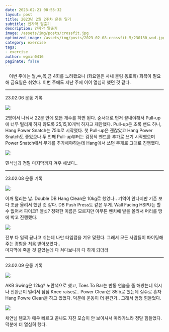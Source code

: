 ```yaml
---
date: 2023-02-21 08:55:32
layout: post
title: 2023년 2월 2주차 운동 일기
subtitle: 인자약 탈출기
description: 인자약 탈출기
image: /assets/img/posts/crossfit.jpg
optimized_image: /assets/img/posts/2023-02-08-crossfit-5/230130_wod.jpg
category: exercise
tags:
- exercise
author: wgmin0416
paginate: false
---
```


&nbsp;&nbsp; 이번 주에는 월,수,목,금 4회를 노려봤으나 (화요일은 사내 볼링 동호회) 회복이 필요해 금요일은 쉬었다.
이번 주에도 지난 주에 이어 열심히 했던 것 같다. 

---

23.02.06 운동 기록

<img src="/assets/img/posts/2023-02-21-crossfit-6/230206_wod.jpg"/>

2명이서 나눠서 22분 안에 모든 개수를 하면 된다.
순서대로 먼저 끝내야해서 Pull-up에 너무 털리게 하지 않도록 25,15,10개씩 하자고 제안했다.
Pull-up은 초록 밴드 하나, Hang Power Snatch는 75lb로 시작했다.
첫 Pull-up은 괜찮았고 Hang Power Snatch도 좋았으나 두 번째 Pull-up부터는 검정색 밴드를 추가로 쓰기 시작했으며
Power Snatch에서 무게를 추가해야하는데 Hang에서 쓰던 무게로 그대로 진행했다.

<img src="/assets/img/posts/2023-02-21-crossfit-6/230206_record.jpg"/>

민석님과 정말 마지막까지 겨우 해냈다..

---

23.02.08 운동 기록

<img src="/assets/img/posts/2023-02-21-crossfit-6/230208_wod.jpg"/>

어깨 털리는 날. Double DB Hang Clean은 10kg로 했었나.. 기억이 안나지만 기존 보다 조금 올려서 했던 것 같다.
DB Push Press도 같은 무게. Wall Facing HSPU는 할 수 없어서 파이크? 엘싯? 정확한 이름은 모르지만 
아무튼 벤치에 발을 올려서 머리를 땅에 박고 진행했다.

<img src="/assets/img/posts/2023-02-21-crossfit-6/230208_record.jpg"/>

전부 다 일찍 끝나고 쉬는데 나만 타임캡을 겨우 맞췄다. 그래서 모든 사람들이 파이팅해주는 경험을 처음 받아보았다..  
마지막에 죽을 것 같았는데 다 쳐다보니까 다 하게 되더라

---

23.02.09 운동 기록

<img src="/assets/img/posts/2023-02-21-crossfit-6/230209_wod.jpg"/>

AKB Swing은 12kg? 노란색으로 했고, Toes To Bar는 반동 연습을 좀 해봤는데 역시나 전완근이 털려서 점점 Knee raise로..
Power Clean은 85lb로 했는데 실수로 혼자 Hang Powre Clean을 하고 있었다. 덕분에 운동이 더 된건가.. 그래서 엄청 힘들었다.

<img src="/assets/img/posts/2023-02-21-crossfit-6/230209_record.jpg"/>

채연님 템포가 매우 빠르고 끝나도 지친 모습이 안 보이셔서 따라가느라 정말 힘들었다. 덕분에 더 열심히 했다.
